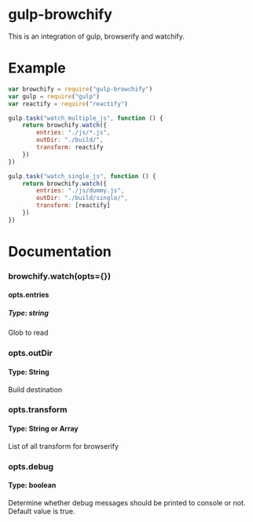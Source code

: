 # gulp-browchify
This is an integration of gulp, browserify and watchify. 

# Example
```js
var browchify = require("gulp-browchify")
var gulp = require("gulp")
var reactify = require("reactify")

gulp.task("watch_multiple_js", function () {
    return browchify.watch({
        entries: "./js/*.js",
        outDir: "./build/",
        transform: reactify
    })
})

gulp.task("watch_single_js", function () {
    return browchify.watch({
        entries: "./js/dummy.js",
        outDir: "./build/single/",
        transform: [reactify]
    })
})
```

# Documentation
### browchify.watch(opts={})

#### opts.entries
##### Type: string
Glob to read

### opts.outDir
#### Type: String
Build destination 

### opts.transform
#### Type: String or Array
List of all transform for browserify

### opts.debug
#### Type: boolean
Determine whether debug messages should be printed to console or not. Default value is true.
